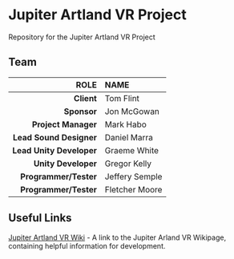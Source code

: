 # Jupiter Artland VR Project
Repository for the Jupiter Artland VR Project

## Team
|ROLE|NAME|
|-:|:-|
|**Client**| Tom Flint|
|**Sponsor**| Jon McGowan|
|**Project Manager**| Mark Habo|
|**Lead Sound Designer**| Daniel Marra|
|**Lead Unity Developer**| Graeme White|
|**Unity Developer**| Gregor Kelly|
|**Programmer/Tester**| Jeffery Semple|
|**Programmer/Tester**| Fletcher Moore|

## Useful Links
[Jupiter Artland VR Wiki](https://github.com/gw0001/JupiterArtlandVRProject/wiki) - A link to the Jupiter Arland VR Wikipage, containing helpful information for development.

